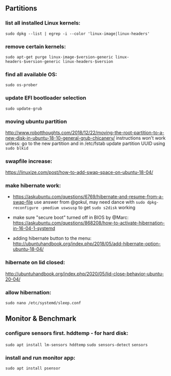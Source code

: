 ## Partitions

### list all installed Linux kernels:
```sudo dpkg --list | egrep -i --color 'linux-image|linux-headers'```

### remove certain kernels:
```sudo apt-get purge linux-image-$version-generic linux-headers-$version-generic linux-headers-$version```

### find all available OS:
```sudo os-prober```

### update EFI bootloader selection
```sudo update-grub```

### moving ubuntu partition
http://www.robotthoughts.com/2018/12/22/moving-the-root-partition-to-a-new-disk-in-ubuntu-18-10-general-grub-chicanery/
instructions won't work unless: go to the new partition and in /etc/fstab update partition UUID using ```sudo blkid```

### swapfile increase:
https://linuxize.com/post/how-to-add-swap-space-on-ubuntu-18-04/

### make hibernate work:
* https://askubuntu.com/questions/6769/hibernate-and-resume-from-a-swap-file
use answer from @gokul, may need dance with ```sudo dpkg-reconfigure -pmedium uswsusp``` 
to get ```sudo s2disk``` working

* make sure "secure boot" turned off in BIOS by @Marc:
https://askubuntu.com/questions/868208/how-to-activate-hibernation-in-16-04-1-systemd

* adding hibernate button to the menu:
http://ubuntuhandbook.org/index.php/2018/05/add-hibernate-option-ubuntu-18-04/

### hibernate on lid closed:
http://ubuntuhandbook.org/index.php/2020/05/lid-close-behavior-ubuntu-20-04/

### allow hibernation:
```sudo nano /etc/systemd/sleep.conf```

## Monitor & Benchmark

### configure sensors first. hddtemp - for hard disk:
```sudo apt install lm-sensors hddtemp```
```sudo sensors-detect```
```sensors```

### install and run monitor app:
```sudo apt install psensor```
